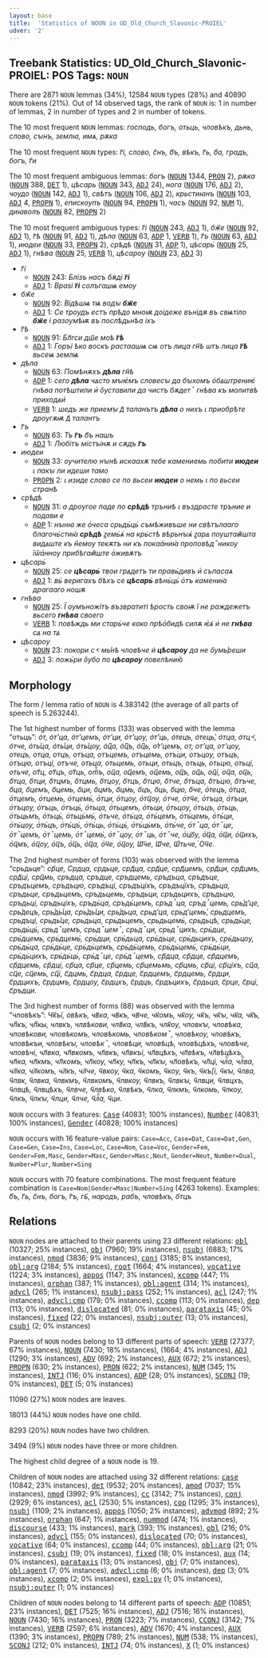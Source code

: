 ```yaml
---
layout: base
title:  'Statistics of NOUN in UD_Old_Church_Slavonic-PROIEL'
udver: '2'
---
```


## Treebank Statistics: UD_Old_Church_Slavonic-PROIEL: POS Tags: `NOUN`

There are 2871 `NOUN` lemmas (34%), 12584 `NOUN` types (28%) and 40890 `NOUN` tokens (21%).
Out of 14 observed tags, the rank of `NOUN` is: 1 in number of lemmas, 2 in number of types and 2 in number of tokens.

The 10 most frequent `NOUN` lemmas: <em>господь, богъ, отьць, чловѣкъ, дьнь, слово, сꙑнъ, землꙗ, имѧ, рѫка</em>

The 10 most frequent `NOUN` types:  <em>г҃і, слово, с҃нъ, б҃ъ, вѣкъ, г҃ь, б҃а, градъ, богъ, г҃и</em>

The 10 most frequent ambiguous lemmas: <em>богъ</em> (<tt><a href="cu_proiel-pos-NOUN.html">NOUN</a></tt> 1344, <tt><a href="cu_proiel-pos-PRON.html">PRON</a></tt> 2), <em>рѫка</em> (<tt><a href="cu_proiel-pos-NOUN.html">NOUN</a></tt> 388, <tt><a href="cu_proiel-pos-DET.html">DET</a></tt> 1), <em>цѣсарь</em> (<tt><a href="cu_proiel-pos-NOUN.html">NOUN</a></tt> 343, <tt><a href="cu_proiel-pos-ADJ.html">ADJ</a></tt> 24), <em>нога</em> (<tt><a href="cu_proiel-pos-NOUN.html">NOUN</a></tt> 176, <tt><a href="cu_proiel-pos-ADJ.html">ADJ</a></tt> 2), <em>чоудо</em> (<tt><a href="cu_proiel-pos-NOUN.html">NOUN</a></tt> 142, <tt><a href="cu_proiel-pos-ADJ.html">ADJ</a></tt> 1), <em>свѣтъ</em> (<tt><a href="cu_proiel-pos-NOUN.html">NOUN</a></tt> 106, <tt><a href="cu_proiel-pos-ADJ.html">ADJ</a></tt> 2), <em>крьстиꙗнъ</em> (<tt><a href="cu_proiel-pos-NOUN.html">NOUN</a></tt> 103, <tt><a href="cu_proiel-pos-ADJ.html">ADJ</a></tt> 4, <tt><a href="cu_proiel-pos-PROPN.html">PROPN</a></tt> 1), <em>епискоупъ</em> (<tt><a href="cu_proiel-pos-NOUN.html">NOUN</a></tt> 94, <tt><a href="cu_proiel-pos-PROPN.html">PROPN</a></tt> 1), <em>часъ</em> (<tt><a href="cu_proiel-pos-NOUN.html">NOUN</a></tt> 92, <tt><a href="cu_proiel-pos-NUM.html">NUM</a></tt> 1), <em>диꙗволъ</em> (<tt><a href="cu_proiel-pos-NOUN.html">NOUN</a></tt> 82, <tt><a href="cu_proiel-pos-PROPN.html">PROPN</a></tt> 2)

The 10 most frequent ambiguous types:  <em>г҃і</em> (<tt><a href="cu_proiel-pos-NOUN.html">NOUN</a></tt> 243, <tt><a href="cu_proiel-pos-ADJ.html">ADJ</a></tt> 1), <em>бж҃е</em> (<tt><a href="cu_proiel-pos-NOUN.html">NOUN</a></tt> 92, <tt><a href="cu_proiel-pos-ADJ.html">ADJ</a></tt> 1), <em>г҃ѣ</em> (<tt><a href="cu_proiel-pos-NOUN.html">NOUN</a></tt> 91, <tt><a href="cu_proiel-pos-ADJ.html">ADJ</a></tt> 1), <em>дѣла</em> (<tt><a href="cu_proiel-pos-NOUN.html">NOUN</a></tt> 63, <tt><a href="cu_proiel-pos-ADP.html">ADP</a></tt> 1, <tt><a href="cu_proiel-pos-VERB.html">VERB</a></tt> 1), <em>г҃ъ</em> (<tt><a href="cu_proiel-pos-NOUN.html">NOUN</a></tt> 63, <tt><a href="cu_proiel-pos-ADJ.html">ADJ</a></tt> 1), <em>июдеи</em> (<tt><a href="cu_proiel-pos-NOUN.html">NOUN</a></tt> 33, <tt><a href="cu_proiel-pos-PROPN.html">PROPN</a></tt> 2), <em>срѣдѣ</em> (<tt><a href="cu_proiel-pos-NOUN.html">NOUN</a></tt> 31, <tt><a href="cu_proiel-pos-ADP.html">ADP</a></tt> 1), <em>цѣсарь҆</em> (<tt><a href="cu_proiel-pos-NOUN.html">NOUN</a></tt> 25, <tt><a href="cu_proiel-pos-ADJ.html">ADJ</a></tt> 1), <em>гнѣва</em> (<tt><a href="cu_proiel-pos-NOUN.html">NOUN</a></tt> 25, <tt><a href="cu_proiel-pos-VERB.html">VERB</a></tt> 1), <em>цѣсароу</em> (<tt><a href="cu_proiel-pos-NOUN.html">NOUN</a></tt> 23, <tt><a href="cu_proiel-pos-ADJ.html">ADJ</a></tt> 3)


* <em>г҃і</em>
  * <tt><a href="cu_proiel-pos-NOUN.html">NOUN</a></tt> 243: <em>Блізъ насъ бѫді <b>г҃і</b></em>
  * <tt><a href="cu_proiel-pos-ADJ.html">ADJ</a></tt> 1: <em>Враѕі <b>г҃і</b> солъгашѩ емоу</em>
* <em>бж҃е</em>
  * <tt><a href="cu_proiel-pos-NOUN.html">NOUN</a></tt> 92: <em>Відѣшѩ тѩ водꙑ <b>бж҃е</b></em>
  * <tt><a href="cu_proiel-pos-ADJ.html">ADJ</a></tt> 1: <em>Се троудъ естъ прѣдо мноѭ доідеже вънідѫ въ свѩтіло <b>бж҃е</b> і разоумѣѭ въ послѣдьнѣа іхъ</em>
* <em>г҃ѣ</em>
  * <tt><a href="cu_proiel-pos-NOUN.html">NOUN</a></tt> 91: <em>Бл҃гси дш҃е моѣ <b>г҃ѣ</b></em>
  * <tt><a href="cu_proiel-pos-ADJ.html">ADJ</a></tt> 1: <em>Горъі ѣко воскъ растаашѩ сѩ отъ лица гн҃ѣ ѡтъ лица <b>г҃ѣ</b> вьсеѩ землѩ</em>
* <em>дѣла</em>
  * <tt><a href="cu_proiel-pos-NOUN.html">NOUN</a></tt> 63: <em>Помѣнѫхъ <b>дѣла</b> гн҃ѣ</em>
  * <tt><a href="cu_proiel-pos-ADP.html">ADP</a></tt> 1: <em>сего <b>дѣла</b> чꙙсто мꙑѥ҅мъ словесꙑ да бꙑхомъ о҅бꙙштрениѥ҆ гнѣва потѣштили и҅ о̑уставили да чистъ бѫдетꙿ гнѣва къ молитвѣ приходꙙи҆</em>
  * <tt><a href="cu_proiel-pos-VERB.html">VERB</a></tt> 1: <em>шедъ же приемꙑ д҃ таланътъ <b>дѣла</b> о нихъ ꙇ приобрѣте дроугѫѭ д҃ талантъ</em>
* <em>г҃ъ</em>
  * <tt><a href="cu_proiel-pos-NOUN.html">NOUN</a></tt> 63: <em>Тъ <b>г҃ъ</b> б҃ъ нашъ</em>
  * <tt><a href="cu_proiel-pos-ADJ.html">ADJ</a></tt> 1: <em>Любітъ містъінѫ и сѫдъ <b>г҃ъ</b></em>
* <em>июдеи</em>
  * <tt><a href="cu_proiel-pos-NOUN.html">NOUN</a></tt> 33: <em>оучителю нꙑнѣ искаахѫ тебе камениемь побити <b>июдеи</b> ꙇ пакꙑ ли идеши тамо</em>
  * <tt><a href="cu_proiel-pos-PROPN.html">PROPN</a></tt> 2: <em>ꙇ изиде слово се по вьсеи <b>июдеи</b> о немь ꙇ по вьсеи странѣ</em>
* <em>срѣдѣ</em>
  * <tt><a href="cu_proiel-pos-NOUN.html">NOUN</a></tt> 31: <em>а дроугое паде по <b>срѣдѣ</b> тръниѣ ꙇ въздрасте тръние и подави е</em>
  * <tt><a href="cu_proiel-pos-ADP.html">ADP</a></tt> 1: <em>нꙑнꙗ же о҅чеса срьдь҆ць҆ съмѣживъше ни свѣтълааго благочь҆стиꙗ҆ <b>срѣдѣ</b> ꙁемь҆ѧ҆ на крь҆стѣ вѣрьнꙑѧ҆ ꙁарꙙ поуштаѭ̑шта видꙙште къ н҄емоу текѫтъ ни къ покаа҅ниꙗ҅ проповѣдꙿникоу їѡ̑а҅нноу прибѣгаѭ̑ште о҅живѫтъ</em>
* <em>цѣсарь҆</em>
  * <tt><a href="cu_proiel-pos-NOUN.html">NOUN</a></tt> 25: <em>се <b>цѣсарь҆</b> твои грꙙдетъ ти правь҆дивъ и҅ съпасаѧ</em>
  * <tt><a href="cu_proiel-pos-ADJ.html">ADJ</a></tt> 1: <em>вь҆ веригахъ бѣхъ се <b>цѣсарь҆</b> вѣнь҆ць҆ о҅тъ камениꙗ҆ драгааго ношѫ</em>
* <em>гнѣва</em>
  * <tt><a href="cu_proiel-pos-NOUN.html">NOUN</a></tt> 25: <em>Ї оумъножітъ възвратиті ѣрость своѭ ї не раждежетъ вьсего <b>гнѣва</b> своего</em>
  * <tt><a href="cu_proiel-pos-VERB.html">VERB</a></tt> 1: <em>повѣждь ми старь҆че како прѣо҅бидѣ силѫ ѥ҅ѧ҆ и҅ не <b>гнѣва</b> сꙙ на тꙙ</em>
* <em>цѣсароу</em>
  * <tt><a href="cu_proiel-pos-NOUN.html">NOUN</a></tt> 23: <em>покори сⱕ мь͗нѣ чловѣче и͑ <b>цѣсароу</b> да не о҄умь͗реши</em>
  * <tt><a href="cu_proiel-pos-ADJ.html">ADJ</a></tt> 3: <em>пожь҆ри о̑убо по <b>цѣсароу</b> повелѣнию̑</em>

## Morphology

The form / lemma ratio of `NOUN` is 4.383142 (the average of all parts of speech is 5.263244).

The 1st highest number of forms (133) was observed with the lemma “отьць”: <em>о͑т, о͑тʼца, о͑тʼцемъ, о͑тʼци, о͑тʼцоу, о͑тʼць, о͑тецъ, о͑тець͗, о͑тца, о͑тцⱕ, о͑тче, о͑ть͗ца, о͑ть͗ци, о͑ть͗цоу, о͑ц͆а, о͑ц͆ъ, о͑ц͆ь, о͗тʼцемъ, от, отʼца, отʼцоу, отецъ, отца, отцъ, отъца, отъцемъ, отъцемь, отъци, отъцоу, отъцъ, отъцю, отъці, отъче, отьца, отьцемь, отьци, отьцъ, отьць, отьцю, отьці, отьче, от҃ц, от҃цъ, от҃ць, отⷰ҇ъ, оц҃а, оц҃емъ, оц҃емь, оц҃ъ, оц҃ь, оц҃і, оц꙯а, оц꙯ь, о҃тца, о҃тци, о҃тцмъ, о҃тцмь, о҃тцоу, о҃тцъ, о҃тцю, о҃тче, о҃тъца, о҃тъцю, о҃тъче, о҃ца, о҃цемъ, о҃цемь, о҃ци, о҃цмъ, о҃цмь, о҃цъ, о҃ць, о҃цю, о҃че, о҅тецъ, о҅тца, о҅тцемъ, о҅тцемь, о҅тцемь҆, о҅тци, о҅тцоу, о҅тц꙯оу, о҅тче, о҅тч҃е, о҅тъца, о҅тъци, о҅тъцоу, о҅тъць, о҅тъць҆, о҅тьца, о҅тьцемъ, о҅тьци, о҅тьцоу, о҅тьцъ, о҅тьць, о҅тьцьмъ, о҅тьць҆, о҅тьць҆мь҆, о҅тьче, о҅ть҆ца, о҅ть҆цемъ, о҅ть҆цемь, о҅ть҆ци, о҅ть҆цоу, о҅ть҆цъ, о҅ть҆цъ҆, о҅ть҆ць, о҅ть҆ць҆, о҅ть҆ць҆мъ, о҅ть҆че, о҅тꙿца, о҅тꙿце, о҅тꙿцемъ, о҅тꙿцемь, о҅тꙿцемь҆, о҅тꙿцоу, о҅тꙿць, о҅тꙿче, о҅цо꙯у, о҅ц꙯а, о҅ц꙯и, о҅ц꙯ихъ, о҅ц꙯мъ, о҅ц꙯оу, о҅ц꙯ъ, о҅ц꙯ь, о҅ц꙯꙯а, о҅ч꙯е, о҆ц꙯оу, Ѡ҃̆че, Ѡ҃че, Ѡ҅тьче, ҅Оч꙯е</em>.

The 2nd highest number of forms (103) was observed with the lemma “срьдьце”: <em>cр҃це, Срдца, срдьце, срд҃ца, срд҃це, срд҃цемъ, срд҃ци, срд҃цмъ, срд҃ці, срц҃мь, сръдца, сръдце, сръдцемь, сръдъца, сръдъце, сръдъцемъ, сръдъцю, сръдъці, сръдъціхъ, сръдъцїхъ, сръдьца, сръдьце, сръдьцемъ, сръдьцемь, сръдьци, сръдьцихъ, сръдьцю, сръдьці, сръдьціхъ, сръдь҆ца, сръдь҆цемъ, сръдⸯца, сръдⸯцемь, срь͗дʼце, срь͗децъ, срь͗дь͗ца, срь͗дь͗ци, срь͗дьца, срьдʼца, срьдʼцемь͗, срьдцемъ, срьдъці, срьдь͗це, срьдьца, срьдьцемъ, срьдьцемь҆, срьдьцѣ, срьдь҆це, срьдь҆ць҆, срьдꙿцемъ, срьдꙿцемꙿ, срьдꙿци, срьдꙿцихъ, срь҆дце, срь҆дцемь, срь҆дцемь҆, срь҆дци, срь҆дьца, срь҆дьце, срь҆дьцихъ, срь҆дьцоу, срь҆дь҆ца, срь҆дь҆це, срь҆дь҆цемъ, срь҆дь҆цемь, срь҆дь҆цемь҆, срь҆дь҆ци, срь҆дь҆цихъ, срь҆дь҆ць҆, срь҆дꙿце, срь҆дꙿцемъ, ср҃дца, ср҃дце, ср҃дцемъ, ср҃дцемь, ср҃дці, ср҃ца, ср҃це, ср҃цемь, ср҃цемьмь, ср҃цмь, ср҃ці, ср҃ціхъ, сц҃а, сц҃е, сц҃емь, сц҃і, с҃дцмь, с҃рдца, с҃рдце, с҃рдцемъ, с҃рдцемь, с҃рдци, с҃рдцихъ, с҃рдцмъ, с҃рдцоу, с҃рдцхъ, с҃рдцъ, с҃рдъцихъ, с҃рдьца, с҃рце, с҃рці, с҃ръдци</em>.

The 3rd highest number of forms (88) was observed with the lemma “чловѣкъ”: <em>Чк҃ъї, овѣкъ, чв҃ка, чв҃къ, чв҃че, чк҃омъ, чк҃оу, чк҃ъ, чк҃ꙑ, чк꙯а, чк꙯ъ, чл͆къ, чл͆кы, члвкъ, члвѣкови, члв҃ка, члв҃къ, члк҃оу, чловкꙑ, чловѣка, чловѣкови, чловѣкомъ, чловѣкомь, чловѣкомꙿ, чловѣкоу, чловѣкъ, чловѣкъи, чловѣкꙑ, чловѣкꙿ, чловѣци, чловѣцѣ, чловѣцѣхъ, чловѣче, чловѣчі, чл҃вка, чл҃вкомъ, чл҃вкъ, чл҃вкъі, чл҃вцѣхъ, чл҃вѣкъ, чл҃вѣцѣхъ, чл҃ка, чл҃кмъ, чл҃комъ, чл҃коу, чл҃ку, чл҃къ, чл҃кꙑ, чл҃овѣкъ, чл҃ці, члⷦ҇а, члⷦ҇ва, чл꙯ка, чл꙯комъ, чл꙯къ, чл꙯че, ч҃вкоу, ч҃ка, ч҃комъ, ч҃коу, ч҃къ, ч҃къ[і, ч҃кꙑ, ч҃лва, ч҃лвк, ч҃лвка, ч҃лвкмъ, ч҃лвкомъ, ч҃лвкоу, ч҃лвкъ, ч҃лвкꙑ, ч҃лвци, ч҃лвцхъ, ч҃лвцѣ, ч҃лвцѣхъ, ч҃лвче, ч҃лвѣко, ч҃лвѣкъ, ч҃лка, ч҃лкмъ, ч҃лкомь, ч҃лкоу, ч҃лкъ, ч҃лкꙑ, ч҃лци, ч҃лче, ч҃лⷦ҇а, ч҃ци</em>.

`NOUN` occurs with 3 features: <tt><a href="cu_proiel-feat-Case.html">Case</a></tt> (40831; 100% instances), <tt><a href="cu_proiel-feat-Number.html">Number</a></tt> (40831; 100% instances), <tt><a href="cu_proiel-feat-Gender.html">Gender</a></tt> (40828; 100% instances)

`NOUN` occurs with 16 feature-value pairs: `Case=Acc`, `Case=Dat`, `Case=Dat,Gen`, `Case=Gen`, `Case=Ins`, `Case=Loc`, `Case=Nom`, `Case=Voc`, `Gender=Fem`, `Gender=Fem,Masc`, `Gender=Masc`, `Gender=Masc,Neut`, `Gender=Neut`, `Number=Dual`, `Number=Plur`, `Number=Sing`

`NOUN` occurs with 70 feature combinations.
The most frequent feature combination is `Case=Nom|Gender=Masc|Number=Sing` (4263 tokens).
Examples: <em>б҃ъ, г҃ь, с҃нъ, богъ, г҃ъ, гь҃, народъ, рабъ, чловѣкъ, о҃тцъ</em>


## Relations

`NOUN` nodes are attached to their parents using 23 different relations: <tt><a href="cu_proiel-dep-obl.html">obl</a></tt> (10327; 25% instances), <tt><a href="cu_proiel-dep-obj.html">obj</a></tt> (7960; 19% instances), <tt><a href="cu_proiel-dep-nsubj.html">nsubj</a></tt> (6883; 17% instances), <tt><a href="cu_proiel-dep-nmod.html">nmod</a></tt> (3836; 9% instances), <tt><a href="cu_proiel-dep-conj.html">conj</a></tt> (3185; 8% instances), <tt><a href="cu_proiel-dep-obl-arg.html">obl:arg</a></tt> (2184; 5% instances), <tt><a href="cu_proiel-dep-root.html">root</a></tt> (1664; 4% instances), <tt><a href="cu_proiel-dep-vocative.html">vocative</a></tt> (1224; 3% instances), <tt><a href="cu_proiel-dep-appos.html">appos</a></tt> (1147; 3% instances), <tt><a href="cu_proiel-dep-xcomp.html">xcomp</a></tt> (447; 1% instances), <tt><a href="cu_proiel-dep-orphan.html">orphan</a></tt> (387; 1% instances), <tt><a href="cu_proiel-dep-obl-agent.html">obl:agent</a></tt> (314; 1% instances), <tt><a href="cu_proiel-dep-advcl.html">advcl</a></tt> (265; 1% instances), <tt><a href="cu_proiel-dep-nsubj-pass.html">nsubj:pass</a></tt> (252; 1% instances), <tt><a href="cu_proiel-dep-acl.html">acl</a></tt> (247; 1% instances), <tt><a href="cu_proiel-dep-advcl-cmp.html">advcl:cmp</a></tt> (179; 0% instances), <tt><a href="cu_proiel-dep-ccomp.html">ccomp</a></tt> (113; 0% instances), <tt><a href="cu_proiel-dep-dep.html">dep</a></tt> (113; 0% instances), <tt><a href="cu_proiel-dep-dislocated.html">dislocated</a></tt> (81; 0% instances), <tt><a href="cu_proiel-dep-parataxis.html">parataxis</a></tt> (45; 0% instances), <tt><a href="cu_proiel-dep-fixed.html">fixed</a></tt> (22; 0% instances), <tt><a href="cu_proiel-dep-nsubj-outer.html">nsubj:outer</a></tt> (13; 0% instances), <tt><a href="cu_proiel-dep-csubj.html">csubj</a></tt> (2; 0% instances)

Parents of `NOUN` nodes belong to 13 different parts of speech: <tt><a href="cu_proiel-pos-VERB.html">VERB</a></tt> (27377; 67% instances), <tt><a href="cu_proiel-pos-NOUN.html">NOUN</a></tt> (7430; 18% instances),  (1664; 4% instances), <tt><a href="cu_proiel-pos-ADJ.html">ADJ</a></tt> (1290; 3% instances), <tt><a href="cu_proiel-pos-ADV.html">ADV</a></tt> (692; 2% instances), <tt><a href="cu_proiel-pos-AUX.html">AUX</a></tt> (672; 2% instances), <tt><a href="cu_proiel-pos-PROPN.html">PROPN</a></tt> (630; 2% instances), <tt><a href="cu_proiel-pos-PRON.html">PRON</a></tt> (622; 2% instances), <tt><a href="cu_proiel-pos-NUM.html">NUM</a></tt> (345; 1% instances), <tt><a href="cu_proiel-pos-INTJ.html">INTJ</a></tt> (116; 0% instances), <tt><a href="cu_proiel-pos-ADP.html">ADP</a></tt> (28; 0% instances), <tt><a href="cu_proiel-pos-SCONJ.html">SCONJ</a></tt> (19; 0% instances), <tt><a href="cu_proiel-pos-DET.html">DET</a></tt> (5; 0% instances)

11090 (27%) `NOUN` nodes are leaves.

18013 (44%) `NOUN` nodes have one child.

8293 (20%) `NOUN` nodes have two children.

3494 (9%) `NOUN` nodes have three or more children.

The highest child degree of a `NOUN` node is 19.

Children of `NOUN` nodes are attached using 32 different relations: <tt><a href="cu_proiel-dep-case.html">case</a></tt> (10842; 23% instances), <tt><a href="cu_proiel-dep-det.html">det</a></tt> (9532; 20% instances), <tt><a href="cu_proiel-dep-amod.html">amod</a></tt> (7037; 15% instances), <tt><a href="cu_proiel-dep-nmod.html">nmod</a></tt> (3992; 9% instances), <tt><a href="cu_proiel-dep-cc.html">cc</a></tt> (3142; 7% instances), <tt><a href="cu_proiel-dep-conj.html">conj</a></tt> (2929; 6% instances), <tt><a href="cu_proiel-dep-acl.html">acl</a></tt> (2530; 5% instances), <tt><a href="cu_proiel-dep-cop.html">cop</a></tt> (1295; 3% instances), <tt><a href="cu_proiel-dep-nsubj.html">nsubj</a></tt> (1109; 2% instances), <tt><a href="cu_proiel-dep-appos.html">appos</a></tt> (1050; 2% instances), <tt><a href="cu_proiel-dep-advmod.html">advmod</a></tt> (892; 2% instances), <tt><a href="cu_proiel-dep-orphan.html">orphan</a></tt> (647; 1% instances), <tt><a href="cu_proiel-dep-nummod.html">nummod</a></tt> (474; 1% instances), <tt><a href="cu_proiel-dep-discourse.html">discourse</a></tt> (433; 1% instances), <tt><a href="cu_proiel-dep-mark.html">mark</a></tt> (393; 1% instances), <tt><a href="cu_proiel-dep-obl.html">obl</a></tt> (216; 0% instances), <tt><a href="cu_proiel-dep-advcl.html">advcl</a></tt> (155; 0% instances), <tt><a href="cu_proiel-dep-dislocated.html">dislocated</a></tt> (70; 0% instances), <tt><a href="cu_proiel-dep-vocative.html">vocative</a></tt> (64; 0% instances), <tt><a href="cu_proiel-dep-ccomp.html">ccomp</a></tt> (44; 0% instances), <tt><a href="cu_proiel-dep-obl-arg.html">obl:arg</a></tt> (21; 0% instances), <tt><a href="cu_proiel-dep-csubj.html">csubj</a></tt> (19; 0% instances), <tt><a href="cu_proiel-dep-fixed.html">fixed</a></tt> (18; 0% instances), <tt><a href="cu_proiel-dep-aux.html">aux</a></tt> (14; 0% instances), <tt><a href="cu_proiel-dep-parataxis.html">parataxis</a></tt> (13; 0% instances), <tt><a href="cu_proiel-dep-obj.html">obj</a></tt> (7; 0% instances), <tt><a href="cu_proiel-dep-obl-agent.html">obl:agent</a></tt> (7; 0% instances), <tt><a href="cu_proiel-dep-advcl-cmp.html">advcl:cmp</a></tt> (6; 0% instances), <tt><a href="cu_proiel-dep-dep.html">dep</a></tt> (3; 0% instances), <tt><a href="cu_proiel-dep-xcomp.html">xcomp</a></tt> (2; 0% instances), <tt><a href="cu_proiel-dep-expl-pv.html">expl:pv</a></tt> (1; 0% instances), <tt><a href="cu_proiel-dep-nsubj-outer.html">nsubj:outer</a></tt> (1; 0% instances)

Children of `NOUN` nodes belong to 14 different parts of speech: <tt><a href="cu_proiel-pos-ADP.html">ADP</a></tt> (10851; 23% instances), <tt><a href="cu_proiel-pos-DET.html">DET</a></tt> (7525; 16% instances), <tt><a href="cu_proiel-pos-ADJ.html">ADJ</a></tt> (7516; 16% instances), <tt><a href="cu_proiel-pos-NOUN.html">NOUN</a></tt> (7430; 16% instances), <tt><a href="cu_proiel-pos-PRON.html">PRON</a></tt> (3223; 7% instances), <tt><a href="cu_proiel-pos-CCONJ.html">CCONJ</a></tt> (3142; 7% instances), <tt><a href="cu_proiel-pos-VERB.html">VERB</a></tt> (2597; 6% instances), <tt><a href="cu_proiel-pos-ADV.html">ADV</a></tt> (1670; 4% instances), <tt><a href="cu_proiel-pos-AUX.html">AUX</a></tt> (1390; 3% instances), <tt><a href="cu_proiel-pos-PROPN.html">PROPN</a></tt> (789; 2% instances), <tt><a href="cu_proiel-pos-NUM.html">NUM</a></tt> (538; 1% instances), <tt><a href="cu_proiel-pos-SCONJ.html">SCONJ</a></tt> (212; 0% instances), <tt><a href="cu_proiel-pos-INTJ.html">INTJ</a></tt> (74; 0% instances), <tt><a href="cu_proiel-pos-X.html">X</a></tt> (1; 0% instances)

